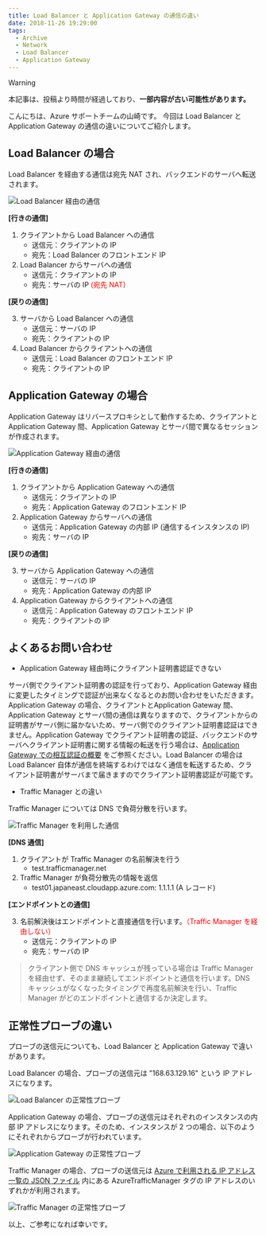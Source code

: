 ```yaml
---
title: Load Balancer と Application Gateway の通信の違い
date: 2018-11-26 19:29:00 
tags:
  - Archive
  - Network
  - Load Balancer
  - Application Gateway
---
```

> [!WARNING]
> 本記事は、投稿より時間が経過しており、**一部内容が古い可能性があります。**

こんにちは、Azure サポートチームの山崎です。
今回は Load Balancer と Application Gateway の通信の違いについてご紹介します。

## Load Balancer の場合

Load Balancer を経由する通信は宛先 NAT され、バックエンドのサーバへ転送されます。

![Load Balancer 経由の通信](./lb_apgw_tayamasa01.png)

**[行きの通信]**

1. クライアントから Load Balancer への通信
    - 送信元：クライアントの IP
    - 宛先：Load Balancer のフロントエンド IP
2. Load Balancer からサーバへの通信
    - 送信元：クライアントの IP
    - 宛先：サーバの IP <span style="color: red; ">(宛先 NAT)<span>

**[戻りの通信]**

3. サーバから Load Balancer への通信
    - 送信元：サーバの IP
    - 宛先：クライアントの IP
4. Load Balancer からクライアントへの通信
    - 送信元：Load Balancer のフロントエンド IP
    - 宛先：クライアントの IP

## Application Gateway の場合

Application Gateway はリバースプロキシとして動作するため、クライアントとApplication Gateway 間、Application Gateway とサーバ間で異なるセッションが作成されます。

![Application Gateway 経由の通信](./lb_apgw_tayamasa02.png)

**[行きの通信]**

1. クライアントから Application Gateway への通信
    - 送信元：クライアントの IP
    - 宛先：Application Gateway のフロントエンド IP
2. Application Gateway からサーバへの通信
    - 送信元：Application Gateway の内部 IP (通信するインスタンスの IP)
    - 宛先：サーバの IP

**[戻りの通信]**

3. サーバから Application Gateway への通信
    - 送信元：サーバの IP
    - 宛先：Application Gateway の内部 IP
4. Application Gateway からクライアントへの通信
    - 送信元：Application Gateway のフロントエンド IP
    - 宛先：クライアントの IP

## よくあるお問い合わせ

- Application Gateway 経由時にクライアント証明書認証できない

サーバ側でクライアント証明書の認証を行っており、Application Gateway 経由に変更したタイミングで認証が出来なくなるとのお問い合わせをいただきます。Application Gateway の場合、クライアントとApplication Gateway 間、Application Gateway とサーバ間の通信は異なりますので、クライアントからの証明書がサーバ側に届かないため、サーバ側でのクライアント証明書認証はできません。Application Gateway でクライアント証明書の認証、バックエンドのサーバへクライアント証明書に関する情報の転送を行う場合は、[Application Gateway での相互認証の概要](https://learn.microsoft.com/ja-jp/azure/application-gateway/mutual-authentication-overview?tabs=powershell) をご参照ください。Load Balancer の場合は Load Balancer 自体が通信を終端するわけではなく通信を転送するため、クライアント証明書がサーバまで届きますのでクライアント証明書認証が可能です。

- Traffic Manager との違い

Traffic Manager については DNS で負荷分散を行います。

![Traffic Manager を利用した通信](./lb_apgw_tayamasa03.png)

**[DNS 通信]**

1. クライアントが Traffic Manager の名前解決を行う
    - test.trafficmanager.net
2. Traffic Manager が負荷分散先の情報を返信
    - test01.japaneast.cloudapp.azure.com: 1.1.1.1 (A レコード)

**[エンドポイントとの通信]**

3. 名前解決後はエンドポイントと直接通信を行います。<span style="color: red; ">（Traffic Manager を経由しない）</span>
    - 送信元：クライアントの IP
    - 宛先：サーバの IP

> クライアント側で DNS キャッシュが残っている場合は Traffic Manager を経由せず、そのまま継続してエンドポイントと通信を行います。DNS キャッシュがなくなったタイミングで再度名前解決を行い、Traffic Manager がどのエンドポイントと通信するか決定します。

## 正常性プローブの違い

プローブの送信元についても、Load Balancer と Application Gateway で違いがあります。

Load Balancer の場合、プローブの送信元は "168.63.129.16" という IP アドレスになります。

![Load Balancer の正常性プローブ](./lb_apgw_tayamasa04.png)

Application Gateway の場合、プローブの送信元はそれぞれのインスタンスの内部 IP アドレスになります。そのため、インスタンスが 2 つの場合、以下のようにそれぞれからプローブが行われています。

![Application Gateway の正常性プローブ](./lb_apgw_tayamasa05.png)

Traffic Manager の場合、プローブの送信元は [Azure で利用される IP アドレス一覧の JSON ファイル](https://www.microsoft.com/en-us/download/confirmation.aspx?id=56519) 内にある AzureTrafficManager タグの IP アドレスのいずれかが利用されます。

![Traffic Manager の正常性プローブ](./lb_apgw_tayamasa06.png)

以上、ご参考になれば幸いです。